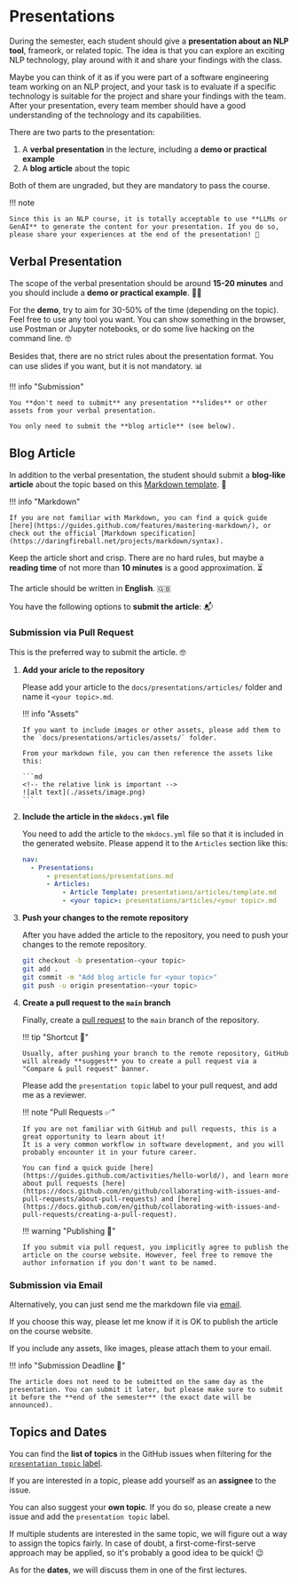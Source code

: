 # Presentations

During the semester, each student should give a **presentation about an NLP tool**, frameork, or related topic.
The idea is that you can explore an exciting NLP technology, play around with it and share your findings with the class.

Maybe you can think of it as if you were part of a software engineering team working on an NLP project, and your task is to evaluate if a specific technology is suitable for the project and share your findings with the team.
After your presentation, every team member should have a good understanding of the technology and its capabilities.

There are two parts to the presentation:

1. A **verbal presentation** in the lecture, including a **demo or practical example**
2. A **blog article** about the topic

Both of them are ungraded, but they are mandatory to pass the course.

!!! note

    Since this is an NLP course, it is totally acceptable to use **LLMs or GenAI** to generate the content for your presentation. If you do so, please share your experiences at the end of the presentation! 🤖

## Verbal Presentation

The scope of the verbal presentation should be around **15-20 minutes** and you should include a **demo or practical example**. 🧑‍🏫

For the **demo**, try to aim for 30-50% of the time (depending on the topic). Feel free to use any tool you want. You can show something in the browser, use Postman or Jupyter notebooks, or do some live hacking on the command line. 🤓

Besides that, there are no strict rules about the presentation format. You can use slides if you want, but it is not mandatory. 📊

!!! info "Submission"

    You **don't need to submit** any presentation **slides** or other assets from your verbal presentation.

    You only need to submit the **blog article** (see below).

## Blog Article

In addition to the verbal presentation, the student should submit a **blog-like article** about the topic based on this [Markdown template](https://github.com/pkeilbach/htwg-practical-nlp/blob/main/docs/presentations/articles/template.md). 📝

!!! info "Markdown"

    If you are not familiar with Markdown, you can find a quick guide [here](https://guides.github.com/features/mastering-markdown/), or check out the official [Markdown specification](https://daringfireball.net/projects/markdown/syntax).

Keep the article short and crisp. There are no hard rules, but maybe a **reading time** of not more than **10 minutes** is a good approximation. ⏳

The article should be written in **English**. :gb:

You have the following options to **submit the article**: 📬

### Submission via Pull Request

This is the preferred way to submit the article. 🤓

1.  **Add your aricle to the repository**

    Please add your article to the `docs/presentations/articles/` folder and name it `<your topic>.md`.

    !!! info "Assets"

        If you want to include images or other assets, please add them to the `docs/presentations/articles/assets/` folder.

        From your markdown file, you can then reference the assets like this:

        ```md
        <!-- the relative link is important -->
        ![alt text](./assets/image.png)
        ```

2.  **Include the article in the `mkdocs.yml` file**

    You need to add the article to the `mkdocs.yml` file so that it is included in the generated website. Please append it to the `Articles` section like this:

    ```yaml
    nav:
      - Presentations:
          - presentations/presentations.md
          - Articles:
              - Article Template: presentations/articles/template.md
              - <your topic>: presentations/articles/<your topic>.md
    ```

3.  **Push your changes to the remote repository**

    After you have added the article to the repository, you need to push your changes to the remote repository.

    ```sh
    git checkout -b presentation-<your topic>
    git add .
    git commit -m "Add blog article for <your topic>"
    git push -u origin presentation-<your topic>
    ```

4.  **Create a pull request to the `main` branch**

    Finally, create a [pull request](https://github.com/pkeilbach/htwg-practical-nlp/pulls) to the `main` branch of the repository.

    !!! tip "Shortcut 💫"

        Usually, after pushing your branch to the remote repository, GitHub will already **suggest** you to create a pull request via a "Compare & pull request" banner.

    Please add the `presentation topic` label to your pull request, and add me as a reviewer.

    !!! note "Pull Requests ✅"

        If you are not familiar with GitHub and pull requests, this is a great opportunity to learn about it!
        It is a very common workflow in software development, and you will probably encounter it in your future career.

        You can find a quick guide [here](https://guides.github.com/activities/hello-world/), and learn more about pull requests [here](https://docs.github.com/en/github/collaborating-with-issues-and-pull-requests/about-pull-requests) and [here](https://docs.github.com/en/github/collaborating-with-issues-and-pull-requests/creating-a-pull-request).

    !!! warning "Publishing 📣"

        If you submit via pull request, you implicitly agree to publish the article on the course website. However, feel free to remove the author information if you don't want to be named.

### Submission via Email

Alternatively, you can just send me the markdown file via [email](mailto:pascal.keilbach@htwg-konstanz.de).

If you choose this way, please let me know if it is OK to publish the article on the course website.

If you include any assets, like images, please attach them to your email.

!!! info "Submission Deadline 📅"

    The article does not need to be submitted on the same day as the presentation. You can submit it later, but please make sure to submit it before the **end of the semester** (the exact date will be announced).

## Topics and Dates

You can find the **list of topics** in the GitHub issues when filtering for the [`presentation topic` label](https://github.com/pkeilbach/htwg-practical-nlp/issues?q=is%3Aissue+is%3Aopen+label%3A%22presentation+topic%22).

If you are interested in a topic, please add yourself as an **assignee** to the issue.

You can also suggest your **own topic**. If you do so, please create a new issue and add the `presentation topic` label.

If multiple students are interested in the same topic, we will figure out a way to assign the topics fairly.
In case of doubt, a first-come-first-serve approach may be applied, so it's probably a good idea to be quick! 😉

As for the **dates**, we will discuss them in one of the first lectures.
